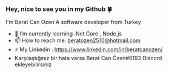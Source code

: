 ### Hey, nice to see you in my Github 🍀
I'm Berat Can Ozen
A software developer from Turkey
- 🌱 I’m currently learning  .Net Core , Node.js
- 📫 How to reach me: beratozen2510@hotmail.com
- ⚡ My Linkedin : https://www.linkedin.com/in/beratcanozen/
- Karşılaştığınız bir hata varsa Berat Can Özen#6193 Discord ekleyebilirsiniz
<!--
**KaganDogann/KaganDogann** is a ✨ _special_ ✨ repository because its `README.md` (this file) appears on your GitHub profile.
Here are some ideas to get you started:
- 🔭 I’m currently working on ...
- 🌱 I’m currently learning ...
- 👯 I’m looking to collaborate on ...
- 🤔 I’m looking for help with ...
- 💬 Ask me about ...
- 📫 How to reach me: ...
- 😄 Pronouns: ...
- ⚡ Fun fact: ...
-->
